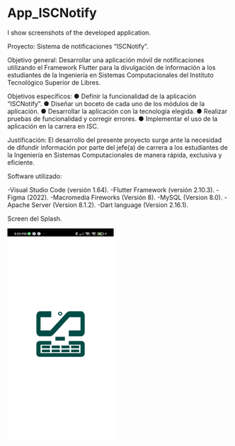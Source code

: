 # App_ISCNotify
I show screenshots of the developed application.

Proyecto: Sistema de notificaciones “ISCNotify”.

Objetivo general:
Desarrollar una aplicación móvil de notificaciones utilizando el Framework Flutter
para la divulgación de información a los estudiantes de la Ingeniería en Sistemas
Computacionales del Instituto Tecnológico Superior de Libres.

Objetivos específicos:
● Definir la funcionalidad de la aplicación “ISCNotify”.
● Diseñar un boceto de cada uno de los módulos de la aplicación.
● Desarrollar la aplicación con la tecnología elegida.
● Realizar pruebas de funcionalidad y corregir errores.
● Implementar el uso de la aplicación en la carrera en ISC.

Justificación:
El desarrollo del presente proyecto surge ante la necesidad de difundir información
por parte del jefe(a) de carrera a los estudiantes de la Ingeniería en Sistemas
Computacionales de manera rápida, exclusiva y eficiente.

Software utilizado:

-Visual Studio Code (versión 1.64).
-Flutter Framework (versión 2.10.3).
-Figma (2022).
-Macromedia Fireworks (Versión 8).
-MySQL (Version 8.0).
-Apache Server (Version 8.1.2).
-Dart language (Version 2.16.1).
<div>
<p>Screen del Splash.</p>
<img src="https://github.com/ricardomtnez/App_ISCNotify/blob/main/Resources/Splash.jpg" width="240" height="480" title="Github Logo">
</div>
